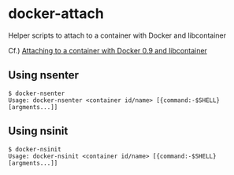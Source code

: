 # docker-attach

Helper scripts to attach to a container with Docker and libcontainer

Cf.) [Attaching to a container with Docker 0.9 and libcontainer](http://jpetazzo.github.io/2014/03/23/lxc-attach-nsinit-nsenter-docker-0-9/)

## Using nsenter

```
$ docker-nsenter
Usage: docker-nsenter <container id/name> [{command:-$SHELL} [argments...]]
```

## Using nsinit
```
$ docker-nsinit
Usage: docker-nsinit <container id/name> [{command:-$SHELL} [argments...]]
```
